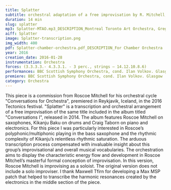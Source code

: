 ```yaml
---
title: Splatter
subtitle: orchestral adaptation of a free improvisation by R. Mitchell, K. Baku and C. Taborn
duration: 14 min
slug: splatter
mp3: Splatter-MTAO.mp3_DESCRIPTION_Montreal Toronto Art Orchestra, Gregory Oh (conductor)
aiff: Splatter
image: Splatter-transcription.png
img_width: 400
pdf: Splatter-chamber-orchestra.pdf_DESCRIPTION_For Chamber Orchestra
year: 2016
creation_date: 2016-01-28
instrumentation: Orchestra
forces: (3.3.3.3.- 4.3.3.1. - 3 perc., strings – 14.12.10.8.6)
performances: BBC Scottish Symphony Orchestra, cond. Ilan Volkov. Glasgow | Orchestra del Teatro Comunale di Bologna, cond. Tonino Battista. Bologna | Montréal-Toronto Art Orchestra, cond. Gregory Oh. Montréal/Toronto | Iceland Symphony Orchestra, cond. Ilan Volkov. Reykjavik
premiere: BBC Scottish Symphony Orchestra, cond. Ilan Volkov. Glasgow | Orchestra del Teatro Comunale di Bologna, cond. Tonino Battista. Bologna | Montréal-Toronto Art Orchestra, cond. Gregory Oh. Montréal/Toronto | Iceland Symphony Orchestra, cond. Ilan Volkov. Reykjavik
category: Orchestra
---
```


This piece is a commission from Roscoe Mitchell for his orchestral cycle
"Conversations for Orchestra", premiered in Reykjavik, Iceland, in the 2016 Tectonics festival. "Splatter" is a transcription and orchestral arrangement of a free improvisation of the same title included in the album titled "Conversations I", released in 2014. The album features Roscoe Mitchell on saxophones, Kikanju Baku on drums and Craig Taborn on piano and electronics. For this piece I was particularly interested in Roscoe’s polyphonic/multiphonic playing in the bass saxophone and the rhythmic complexity of Kikanju’s relentless rhythmic saturation. The arduous transcription process compensated with invaluable insight about this group’s improvisational and overall musical vocabularies. The orchestration aims to display the characteristic energy flow and development in Roscoe Mitchell’s masterful formal conception of improvisation. In this version, Roscoe Mitchell is improvising as a soloist. The original version does not include a solo improviser. I thank Maxwell Tfirn for developing a Max MSP patch that helped to transcribe the harmonic resonances created by the electronics in the middle section of the piece.
